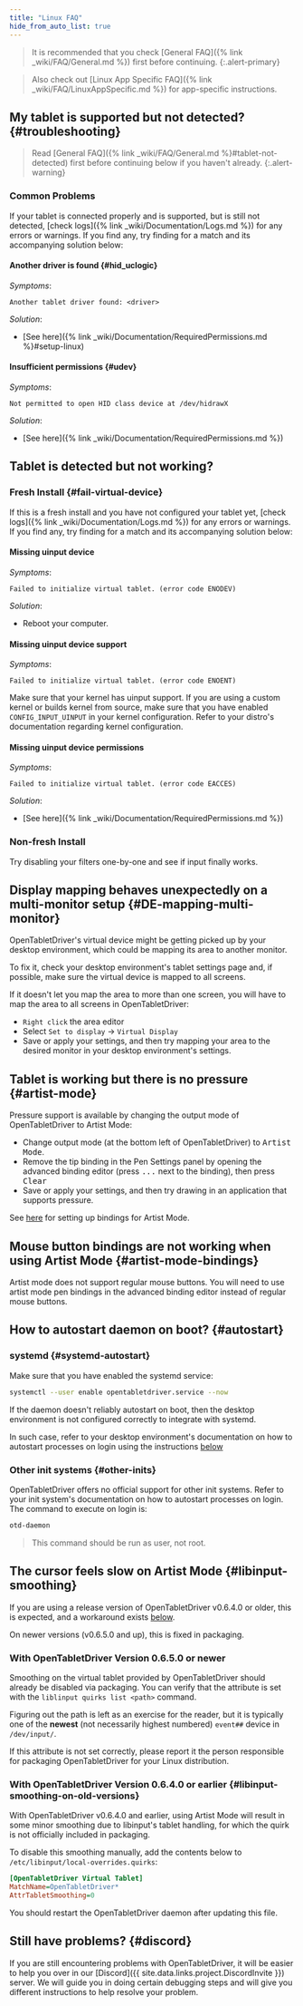 ```yaml
---
title: "Linux FAQ"
hide_from_auto_list: true
---
```


> It is recommended that you check [General FAQ]({% link _wiki/FAQ/General.md %}) first
before continuing.
{:.alert-primary}

> Also check out [Linux App Specific FAQ]({% link _wiki/FAQ/LinuxAppSpecific.md %}) for
app-specific instructions.

## My tablet is supported but not detected? {#troubleshooting}

> Read [General FAQ]({% link _wiki/FAQ/General.md %}#tablet-not-detected) first before continuing below if you haven't already.
{:.alert-warning}

### Common Problems

If your tablet is connected properly and is supported, but is still not detected, [check logs]({% link _wiki/Documentation/Logs.md %}) for any errors or warnings. If you find any, try finding for a match and its accompanying solution below:

#### Another driver is found {#hid_uclogic}

*Symptoms*:

```otdlog
Another tablet driver found: <driver>
```

*Solution*:

- [See here]({% link _wiki/Documentation/RequiredPermissions.md %}#setup-linux)

#### Insufficient permissions {#udev}

*Symptoms*:

```otdlog
Not permitted to open HID class device at /dev/hidrawX
```

*Solution*:

- [See here]({% link _wiki/Documentation/RequiredPermissions.md %})

## Tablet is detected but not working?

### Fresh Install {#fail-virtual-device}

If this is a fresh install and you have not configured your tablet yet, [check logs]({% link _wiki/Documentation/Logs.md %}) for any errors or warnings. If you find any, try finding for a match and its accompanying solution below:

#### Missing uinput device

*Symptoms*:

```otdlog
Failed to initialize virtual tablet. (error code ENODEV)
```

*Solution*:

- Reboot your computer.

#### Missing uinput device support

*Symptoms*:

```otdlog
Failed to initialize virtual tablet. (error code ENOENT)
```

Make sure that your kernel has uinput support. If you are using a custom kernel or builds kernel from source, make sure that you have enabled `CONFIG_INPUT_UINPUT` in your kernel configuration. Refer to your distro's documentation regarding kernel configuration.

#### Missing uinput device permissions

*Symptoms*:

```otdlog
Failed to initialize virtual tablet. (error code EACCES)
```

*Solution*:

- [See here]({% link _wiki/Documentation/RequiredPermissions.md %})

### Non-fresh Install

Try disabling your filters one-by-one and see if input finally works.

## Display mapping behaves unexpectedly on a multi-monitor setup {#DE-mapping-multi-monitor}

OpenTabletDriver's virtual device might be getting picked up by your desktop environment, which could be mapping its area to another monitor.

To fix it, check your desktop environment's tablet settings page and, if possible, make sure the virtual device is mapped to all screens.

If it doesn't let you map the area to more than one screen, you will have to map the area to all screens in OpenTabletDriver:

- `Right click` the area editor
- Select `Set to display` -> `Virtual Display`
- Save or apply your settings, and then try mapping your area to the desired monitor in your desktop environment's settings.

## Tablet is working but there is no pressure {#artist-mode}

Pressure support is available by changing the output mode of OpenTabletDriver to Artist Mode:

- Change output mode (at the bottom left of OpenTabletDriver) to <kbd>Artist Mode</kbd>.
- Remove the tip binding in the Pen Settings panel by opening the advanced binding editor (press <kbd>...</kbd> next to the binding), then press <kbd>Clear</kbd>
- Save or apply your settings, and then try drawing in an application that supports pressure.

See [here](#artist-mode-bindings) for setting up bindings for Artist Mode.

## Mouse button bindings are not working when using Artist Mode {#artist-mode-bindings}

Artist mode does not support regular mouse buttons. You will need to use artist mode pen bindings in the advanced binding editor instead of regular mouse buttons.

## How to autostart daemon on boot? {#autostart}

### systemd {#systemd-autostart}

Make sure that you have enabled the systemd service:

```bash
systemctl --user enable opentabletdriver.service --now
```

If the daemon doesn't reliably autostart on boot, then the desktop environment is not
configured correctly to integrate with systemd.

In such case, refer to your desktop environment's documentation on how to autostart processes on
login using the instructions [below](#other-inits)

### Other init systems {#other-inits}

OpenTabletDriver offers no official support for other init systems. Refer to your init system's documentation on how to autostart processes on login. The command to execute on login is:

```bash
otd-daemon
```

> This command should be run as user, not root.

## The cursor feels slow on Artist Mode {#libinput-smoothing}

If you are using a release version of OpenTabletDriver v0.6.4.0 or older, this
is expected, and a workaround exists [below](#libinput-smoothing-on-old-versions).

On newer versions (v0.6.5.0 and up), this is fixed in packaging.

### With OpenTabletDriver Version 0.6.5.0 or newer

Smoothing on the virtual tablet provided by OpenTabletDriver should already be
disabled via packaging. You can verify that the attribute is set with the
`liblinput quirks list <path>` command.

Figuring out the path is left as an exercise for the reader, but it is
typically one of the **newest** (not necessarily highest numbered) `event##`
device in `/dev/input/`.

If this attribute is not set correctly, please report it the person responsible
for packaging OpenTabletDriver for your Linux distribution.

### With OpenTabletDriver Version 0.6.4.0 or earlier {#libinput-smoothing-on-old-versions}

With OpenTabletDriver v0.6.4.0 and earlier, using Artist Mode will result in
some minor smoothing due to libinput's tablet handling, for which the quirk is
not officially included in packaging.

To disable this smoothing manually, add the contents below to `/etc/libinput/local-overrides.quirks`:

```ini
[OpenTabletDriver Virtual Tablet]
MatchName=OpenTabletDriver*
AttrTabletSmoothing=0
```

You should restart the OpenTabletDriver daemon after updating this file.

## Still have problems? {#discord}

If you are still encountering problems with OpenTabletDriver, it will be easier to help you over in our [Discord]({{ site.data.links.project.DiscordInvite }}) server. We will guide you in doing certain debugging steps and will give you different instructions to help resolve your problem.
